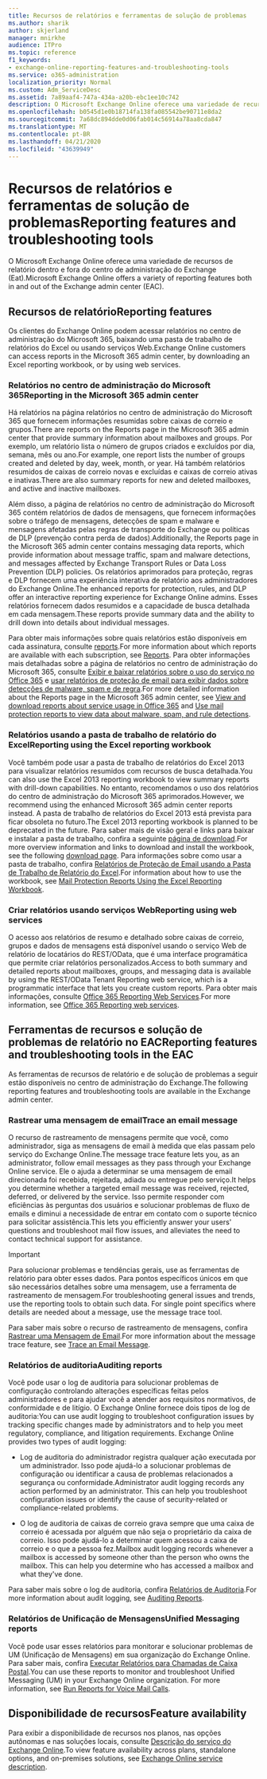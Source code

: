 ```yaml
---
title: Recursos de relatórios e ferramentas de solução de problemas
ms.author: sharik
author: skjerland
manager: mnirkhe
audience: ITPro
ms.topic: reference
f1_keywords:
- exchange-online-reporting-features-and-troubleshooting-tools
ms.service: o365-administration
localization_priority: Normal
ms.custom: Adm_ServiceDesc
ms.assetid: 7a89aaf4-747a-434a-a20b-ebc1ee10c742
description: O Microsoft Exchange Online oferece uma variedade de recursos de relatório dentro e fora do centro de administração do Exchange (Eat).
ms.openlocfilehash: b0545d1e0b18714fa138fa085542be90711e8da2
ms.sourcegitcommit: 7a68dc894dde0d06fab014c56914a78aa8cda847
ms.translationtype: MT
ms.contentlocale: pt-BR
ms.lasthandoff: 04/21/2020
ms.locfileid: "43639949"
---
```

# <a name="reporting-features-and-troubleshooting-tools"></a><span data-ttu-id="b45f9-103">Recursos de relatórios e ferramentas de solução de problemas</span><span class="sxs-lookup"><span data-stu-id="b45f9-103">Reporting features and troubleshooting tools</span></span>

<span data-ttu-id="b45f9-104">O Microsoft Exchange Online oferece uma variedade de recursos de relatório dentro e fora do centro de administração do Exchange (Eat).</span><span class="sxs-lookup"><span data-stu-id="b45f9-104">Microsoft Exchange Online offers a variety of reporting features both in and out of the Exchange admin center (EAC).</span></span>
  
## <a name="reporting-features"></a><span data-ttu-id="b45f9-105">Recursos de relatório</span><span class="sxs-lookup"><span data-stu-id="b45f9-105">Reporting features</span></span>

<span data-ttu-id="b45f9-106">Os clientes do Exchange Online podem acessar relatórios no centro de administração do Microsoft 365, baixando uma pasta de trabalho de relatórios do Excel ou usando serviços Web.</span><span class="sxs-lookup"><span data-stu-id="b45f9-106">Exchange Online customers can access reports in the Microsoft 365 admin center, by downloading an Excel reporting workbook, or by using web services.</span></span>
  
### <a name="reporting-in-the-microsoft-365-admin-center"></a><span data-ttu-id="b45f9-107">Relatórios no centro de administração do Microsoft 365</span><span class="sxs-lookup"><span data-stu-id="b45f9-107">Reporting in the Microsoft 365 admin center</span></span>

<span data-ttu-id="b45f9-108">Há relatórios na página relatórios no centro de administração do Microsoft 365 que fornecem informações resumidas sobre caixas de correio e grupos.</span><span class="sxs-lookup"><span data-stu-id="b45f9-108">There are reports on the Reports page in the Microsoft 365 admin center that provide summary information about mailboxes and groups.</span></span> <span data-ttu-id="b45f9-109">Por exemplo, um relatório lista o número de grupos criados e excluídos por dia, semana, mês ou ano.</span><span class="sxs-lookup"><span data-stu-id="b45f9-109">For example, one report lists the number of groups created and deleted by day, week, month, or year.</span></span> <span data-ttu-id="b45f9-110">Há também relatórios resumidos de caixas de correio novas e excluídas e caixas de correio ativas e inativas.</span><span class="sxs-lookup"><span data-stu-id="b45f9-110">There are also summary reports for new and deleted mailboxes, and active and inactive mailboxes.</span></span> 
  
<span data-ttu-id="b45f9-111">Além disso, a página de relatórios no centro de administração do Microsoft 365 contém relatórios de dados de mensagens, que fornecem informações sobre o tráfego de mensagens, detecções de spam e malware e mensagens afetadas pelas regras de transporte do Exchange ou políticas de DLP (prevenção contra perda de dados).</span><span class="sxs-lookup"><span data-stu-id="b45f9-111">Additionally, the Reports page in the Microsoft 365 admin center contains messaging data reports, which provide information about message traffic, spam and malware detections, and messages affected by Exchange Transport Rules or Data Loss Prevention (DLP) policies.</span></span> <span data-ttu-id="b45f9-112">Os relatórios aprimorados para proteção, regras e DLP fornecem uma experiência interativa de relatório aos administradores do Exchange Online.</span><span class="sxs-lookup"><span data-stu-id="b45f9-112">The enhanced reports for protection, rules, and DLP offer an interactive reporting experience for Exchange Online admins.</span></span> <span data-ttu-id="b45f9-113">Esses relatórios fornecem dados resumidos e a capacidade de busca detalhada em cada mensagem.</span><span class="sxs-lookup"><span data-stu-id="b45f9-113">These reports provide summary data and the ability to drill down into details about individual messages.</span></span>
  
<span data-ttu-id="b45f9-114">Para obter mais informações sobre quais relatórios estão disponíveis em cada assinatura, consulte [reports](../office-365-platform-service-description/reports.md).</span><span class="sxs-lookup"><span data-stu-id="b45f9-114">For more information about which reports are available with each subscription, see [Reports](../office-365-platform-service-description/reports.md).</span></span> <span data-ttu-id="b45f9-115">Para obter informações mais detalhadas sobre a página de relatórios no centro de administração do Microsoft 365, consulte [Exibir e baixar relatórios sobre o uso do serviço no Office 365](https://go.microsoft.com/fwlink/p/?LinkId=401187) e [usar relatórios de proteção de email para exibir dados sobre detecções de malware, spam e de regra](https://go.microsoft.com/fwlink/p/?LinkID=401102).</span><span class="sxs-lookup"><span data-stu-id="b45f9-115">For more detailed information about the Reports page in the Microsoft 365 admin center, see [View and download reports about service usage in Office 365](https://go.microsoft.com/fwlink/p/?LinkId=401187) and [Use mail protection reports to view data about malware, spam, and rule detections](https://go.microsoft.com/fwlink/p/?LinkID=401102).</span></span>
  
### <a name="reporting-using-the-excel-reporting-workbook"></a><span data-ttu-id="b45f9-116">Relatórios usando a pasta de trabalho de relatório do Excel</span><span class="sxs-lookup"><span data-stu-id="b45f9-116">Reporting using the Excel reporting workbook</span></span>

<span data-ttu-id="b45f9-117">Você também pode usar a pasta de trabalho de relatórios do Excel 2013 para visualizar relatórios resumidos com recursos de busca detalhada.</span><span class="sxs-lookup"><span data-stu-id="b45f9-117">You can also use the Excel 2013 reporting workbook to view summary reports with drill-down capabilities.</span></span> <span data-ttu-id="b45f9-118">No entanto, recomendamos o uso dos relatórios do centro de administração do Microsoft 365 aprimorados.</span><span class="sxs-lookup"><span data-stu-id="b45f9-118">However, we recommend using the enhanced Microsoft 365 admin center reports instead.</span></span> <span data-ttu-id="b45f9-119">A pasta de trabalho de relatórios do Excel 2013 está prevista para ficar obsoleta no futuro.</span><span class="sxs-lookup"><span data-stu-id="b45f9-119">The Excel 2013 reporting workbook is planned to be deprecated in the future.</span></span> <span data-ttu-id="b45f9-120">Para saber mais de visão geral e links para baixar e instalar a pasta de trabalho, confira a seguinte [página de download](https://go.microsoft.com/fwlink/p/?LinkId=271776).</span><span class="sxs-lookup"><span data-stu-id="b45f9-120">For more overview information and links to download and install the workbook, see the following [download page](https://go.microsoft.com/fwlink/p/?LinkId=271776).</span></span> <span data-ttu-id="b45f9-121">Para informações sobre como usar a pasta de trabalho, confira [Relatórios de Proteção de Email usando a Pasta de Trabalho de Relatório do Excel](https://go.microsoft.com/fwlink/p/?LinkId=285211).</span><span class="sxs-lookup"><span data-stu-id="b45f9-121">For information about how to use the workbook, see [Mail Protection Reports Using the Excel Reporting Workbook](https://go.microsoft.com/fwlink/p/?LinkId=285211).</span></span> 
  
### <a name="reporting-using-web-services"></a><span data-ttu-id="b45f9-122">Criar relatórios usando serviços Web</span><span class="sxs-lookup"><span data-stu-id="b45f9-122">Reporting using web services</span></span>

<span data-ttu-id="b45f9-123">O acesso aos relatórios de resumo e detalhado sobre caixas de correio, grupos e dados de mensagens está disponível usando o serviço Web de relatório de locatários do REST/OData, que é uma interface programática que permite criar relatórios personalizados.</span><span class="sxs-lookup"><span data-stu-id="b45f9-123">Access to both summary and detailed reports about mailboxes, groups, and messaging data is available by using the REST/OData Tenant Reporting web service, which is a programmatic interface that lets you create custom reports.</span></span> <span data-ttu-id="b45f9-124">Para obter mais informações, consulte [Office 365 Reporting Web Services](https://go.microsoft.com/fwlink/p/?LinkId=287041).</span><span class="sxs-lookup"><span data-stu-id="b45f9-124">For more information, see [Office 365 Reporting web services](https://go.microsoft.com/fwlink/p/?LinkId=287041).</span></span>
  
## <a name="reporting-features-and-troubleshooting-tools-in-the-eac"></a><span data-ttu-id="b45f9-125">Ferramentas de recursos e solução de problemas de relatório no EAC</span><span class="sxs-lookup"><span data-stu-id="b45f9-125">Reporting features and troubleshooting tools in the EAC</span></span>

<span data-ttu-id="b45f9-126">As ferramentas de recursos de relatório e de solução de problemas a seguir estão disponíveis no centro de administração do Exchange.</span><span class="sxs-lookup"><span data-stu-id="b45f9-126">The following reporting features and troubleshooting tools are available in the Exchange admin center.</span></span>
  
### <a name="trace-an-email-message"></a><span data-ttu-id="b45f9-127">Rastrear uma mensagem de email</span><span class="sxs-lookup"><span data-stu-id="b45f9-127">Trace an email message</span></span>

<span data-ttu-id="b45f9-128">O recurso de rastreamento de mensagens permite que você, como administrador, siga as mensagens de email à medida que elas passam pelo serviço do Exchange Online.</span><span class="sxs-lookup"><span data-stu-id="b45f9-128">The message trace feature lets you, as an administrator, follow email messages as they pass through your Exchange Online service.</span></span> <span data-ttu-id="b45f9-129">Ele o ajuda a determinar se uma mensagem de email direcionada foi recebida, rejeitada, adiada ou entregue pelo serviço.</span><span class="sxs-lookup"><span data-stu-id="b45f9-129">It helps you determine whether a targeted email message was received, rejected, deferred, or delivered by the service.</span></span> <span data-ttu-id="b45f9-130">Isso permite responder com eficiências às perguntas dos usuários e solucionar problemas de fluxo de emails e diminui a necessidade de entrar em contato com o suporte técnico para solicitar assistência.</span><span class="sxs-lookup"><span data-stu-id="b45f9-130">This lets you efficiently answer your users' questions and troubleshoot mail flow issues, and alleviates the need to contact technical support for assistance.</span></span>
  
> [!IMPORTANT]
> <span data-ttu-id="b45f9-p107">Para solucionar problemas e tendências gerais, use as ferramentas de relatório para obter esses dados. Para pontos específicos únicos em que são necessários detalhes sobre uma mensagem, use a ferramenta de rastreamento de mensagem.</span><span class="sxs-lookup"><span data-stu-id="b45f9-p107">For troubleshooting general issues and trends, use the reporting tools to obtain such data. For single point specifics where details are needed about a message, use the message trace tool.</span></span> 
  
<span data-ttu-id="b45f9-133">Para saber mais sobre o recurso de rastreamento de mensagens, confira [Rastrear uma Mensagem de Email](https://go.microsoft.com/fwlink/p/?LinkId=271777).</span><span class="sxs-lookup"><span data-stu-id="b45f9-133">For more information about the message trace feature, see [Trace an Email Message](https://go.microsoft.com/fwlink/p/?LinkId=271777).</span></span>
  
### <a name="auditing-reports"></a><span data-ttu-id="b45f9-134">Relatórios de auditoria</span><span class="sxs-lookup"><span data-stu-id="b45f9-134">Auditing reports</span></span>

<span data-ttu-id="b45f9-p108">Você pode usar o log de auditoria para solucionar problemas de configuração controlando alterações específicas feitas pelos administradores e para ajudar você a atender aos requisitos normativos, de conformidade e de litígio. O Exchange Online fornece dois tipos de log de auditoria:</span><span class="sxs-lookup"><span data-stu-id="b45f9-p108">You can use audit logging to troubleshoot configuration issues by tracking specific changes made by administrators and to help you meet regulatory, compliance, and litigation requirements. Exchange Online provides two types of audit logging:</span></span>
  
- <span data-ttu-id="b45f9-p109">Log de auditoria do administrador registra qualquer ação executada por um administrador. Isso pode ajudá-lo a solucionar problemas de configuração ou identificar a causa de problemas relacionados a segurança ou conformidade.</span><span class="sxs-lookup"><span data-stu-id="b45f9-p109">Administrator audit logging records any action performed by an administrator. This can help you troubleshoot configuration issues or identify the cause of security-related or compliance-related problems.</span></span> 
    
- <span data-ttu-id="b45f9-p110">O log de auditoria de caixas de correio grava sempre que uma caixa de correio é acessada por alguém que não seja o proprietário da caixa de correio. Isso pode ajudá-lo a determinar quem acessou a caixa de correio e o que a pessoa fez.</span><span class="sxs-lookup"><span data-stu-id="b45f9-p110">Mailbox audit logging records whenever a mailbox is accessed by someone other than the person who owns the mailbox. This can help you determine who has accessed a mailbox and what they've done.</span></span> 
    
<span data-ttu-id="b45f9-141">Para saber mais sobre o log de auditoria, confira [Relatórios de Auditoria](https://go.microsoft.com/fwlink/p/?LinkId=271779).</span><span class="sxs-lookup"><span data-stu-id="b45f9-141">For more information about audit logging, see [Auditing Reports](https://go.microsoft.com/fwlink/p/?LinkId=271779).</span></span>
  
### <a name="unified-messaging-reports"></a><span data-ttu-id="b45f9-142">Relatórios de Unificação de Mensagens</span><span class="sxs-lookup"><span data-stu-id="b45f9-142">Unified Messaging reports</span></span>

<span data-ttu-id="b45f9-p111">Você pode usar esses relatórios para monitorar e solucionar problemas de UM (Unificação de Mensagens) em sua organização do Exchange Online. Para saber mais, confira [Executar Relatórios para Chamadas de Caixa Postal](https://go.microsoft.com/fwlink/p/?LinkId=287042).</span><span class="sxs-lookup"><span data-stu-id="b45f9-p111">You can use these reports to monitor and troubleshoot Unified Messaging (UM) in your Exchange Online organization. For more information, see [Run Reports for Voice Mail Calls](https://go.microsoft.com/fwlink/p/?LinkId=287042).</span></span>
  
## <a name="feature-availability"></a><span data-ttu-id="b45f9-145">Disponibilidade de recursos</span><span class="sxs-lookup"><span data-stu-id="b45f9-145">Feature availability</span></span>

<span data-ttu-id="b45f9-146">Para exibir a disponibilidade de recursos nos planos, nas opções autônomas e nas soluções locais, consulte [Descrição do serviço do Exchange Online](exchange-online-service-description.md).</span><span class="sxs-lookup"><span data-stu-id="b45f9-146">To view feature availability across plans, standalone options, and on-premises solutions, see [Exchange Online service description](exchange-online-service-description.md).</span></span>
  

